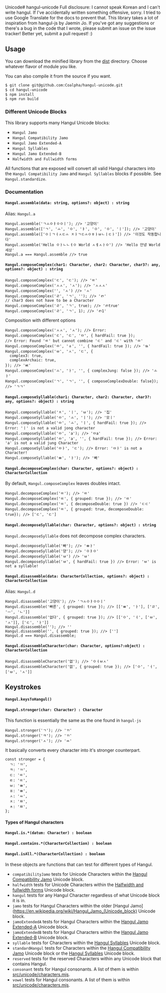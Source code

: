 Unicode# hangul-unicode
Full disclosure: I cannot speak Korean and I can't write hangul.
If I've accidentally written something offensive, sorry.
I tried to use Google Translate for the docs to prevent that.
This library takes a lot of inspiration from hangul-js by Jaemin Jo.
If you've got any suggestions or there's a bug in the code that I wrote,
please submit an issue on the issue tracker! Better yet,
submit a pull request! :)

## Usage
You can download the minified library from the [dist](dist) directory.
Choose whatever flavor of module you like.

You can also compile it from the source if you want.
```sh
$ git clone git@github.com:Coalpha/hangul-unicode.git
$ cd hangul-unicode
$ npm install
$ npm run build
```

### Different Unicode Blocks
This library supports many Hangul Unicode blocks:
* `Hangul Jamo`
* `Hangul Compatibility Jamo`
* `Hangul Jamo Extended-A`
* `Hangul Syllables`
* `Hangul Jamo Extended-B`
* `Halfwidth and Fullwidth forms`

All functions that are exposed will convert all valid Hangul characters into
the `Hangul Compatibility Jamo` and `Hangul Syllables` blocks if possible.
See `Hangul.standardize`.

### Documentation
#### `Hangul.assemble(data: string, options?: object) : string`
Alias: `Hangul.a`
```JS
Hangul.assemble('ㄱㅗㅇㅑㅇㅇㅣ'); //> '고양이'
Hangul.assemble(['ㄱ', 'ㅗ', 'ㅇ', 'ㅑ', 'ㅇ', 'ㅇ', 'ㅣ']); //> '고양이'
Hangul.assemble(['ㅇㅣㄱㅓㅅㄷㅗ ㅈㅏㄱㄷㅗㅇㅎㅏㅂㄴㅣㄷㅏ']) //> '이것도 작동합니다'
Hangul.assemble('Hello ㅇㅏㄴㄴㅕㅇ World ㅅㅔㅅㅏㅇ') //> 'Hello 안녕 World 세상'
Hangul.a === Hangul.assemble //> true
```
#### `Hangul.composeComplex(char1: Character, char2: Character, char3?: any, options?: object) : string`
```JS
Hangul.composeComplex('ㄷ', 'ㄷ'); //> 'ㄸ'
Hangul.composeComplex('ㅅㅅ', 'ㅅ'); //> 'ㅅㅅㅅ'
Hangul.composeComplex('', 'ㅅ') //> 'ㅅ'
Hangul.composeComplex('ㄹ', 'ㄱ', ''); //> 'ㄺ'
// char3 does not have to be a Character
Hangul.composeComplex('ㄹ', 'ㄱ', true); //> 'ㄺtrue'
Hangul.composeComplex('ㄹ', 'ㄱ', 1); //> 'ㄺ1'
```
Composition with different options
```JS
Hangul.composeComplex('ㅅㅅ', 'ㅅ'); //> Error:
Hangul.composeComplex('ㄷ', 'ㄷ', 'ㅁ', { hardFail: true });
//> Error: Found 'ㄸ' but cannot combine 'ㄷ' and 'ㄷ' with 'ㅁ'
Hangul.composeComplex('ㅁ', 'ㅿ', '', { hardFail: true }); //> 'ㅰ'
Hangul.composeComplex('ㅂ', 'ㅅ', 'ㄷ', {
  complex3: true,
  complexArchaic: true,
}); //> 'ㅵ'
Hangul.composeComplex('ㅗ', 'ㅏ', '', { complexJung: false }); //> 'ㅗㅏ'
Hangul.composeComplex('ㄱ', 'ㄱ', '', { composeComplexDouble: false}); //> 'ㄱㄱ'
```
#### `Hangul.composeSyllable(char1: Character, char2: Character, char3?: any, options?: object) : string`
```JS
Hangul.composeSyllable('ㅈ', 'ㅣ', 'ㅂ'); //> '집'
Hangul.composeSyllable('ㅁ', 'ㅗ', 'ㅣ'); //> '모ㅣ'
Hangul.composeSyllable('ㅁ', 'ㅗ', 'ㅣ', { hardFail: true }); //> Error: 'ㅣ' is not a valid jong character
Hangul.composeSyllable('ㅁ', 'a'); //> 'ㅁa'
Hangul.composeSyllable('ㅁ', 'a', '', { hardFail: true }); //> Error: 'a' is not a valid jung Character
Hangul.composeSyllable('ㅁㅏ', 'ㄷ'); //> Error: 'ㅁㅏ' is not a Character!
Hangul.composeSyllable('ㅃ', 'ㅏ'); //> '빠'
```
#### `Hangul.decomposeComplex(char: Character, options?: object) : CharacterCollection`
By default, `Hangul.composeComplex` leaves doubles intact.
```JS
Hangul.decomposeComplex('ㄸ'); //> 'ㄸ'
Hangul.decomposeComplex('ㄸ', { grouped: true }); //> 'ㄸ'
Hangul.decomposeComplex('ㄸ', { decomposeDouble: true }) //> 'ㄷㄷ'
Hangul.decomposeComplex('ㄸ', { grouped: true, decomposeDouble: true}); //> ['ㄷ', 'ㄷ']
```
#### `Hangul.decomposeSyllable(char: Character, options?: object) : string`
`Hangul.decomposeSyllable` does not decompose complex characters.
```JS
Hangul.decomposeSyllable('빠'); //> 'ㅃㅏ'
Hangul.decomposeSyllable('양'); //> 'ㅇㅑㅇ'
Hangul.decomposeSyllable('ㅂ') //> 'ㅂ'
Hangul.decomposeSyllable('ㅂ', { hardFail: true }) //> Error: 'ㅂ' is not a syllable!
```
#### `Hangul.disassemble(data: CharacterCollection, options?: object) : CharacterCollection`
Alias: `Hangul.d`
```JS
Hangul.disassemble('고양이'); //> 'ㄱㅗㅇㅑㅇㅇㅣ'
Hangul.disassemble('빠른', { grouped: true }); //> [['ㅃ', 'ㅏ'], ['ㄹ', 'ㅡ', 'ㄴ']]
Hangul.disassemble('없다', { grouped: true }); //> [['ㅇ', 'ㅓ', ['ㅂ', 'ㅅ']], ['ㄷ', 'ㅏ']]
Hangul.disassemble(''); //> ''
Hangul.disassemble('', { grouped: true }); //> ['']
Hangul.d === Hangul.disassemble;
```
#### `Hangul.disassembleCharacter(char: Character, options?:object) : CharacterCollection`
```JS
Hangul.disassembleCharacter('없'); //> 'ㅇㅓㅂㅅ'
Hangul.disassembleCharacter('없', { grouped: true }); //> ['ㅇ', 'ㅓ', ['ㅂ', 'ㅅ']]
```
## Keystrokes
#### `Hangul.keysToHangul()`
#### `Hangul.stronger(char: Character) : Character`
This function is essentially the same as the one found in `hangul-js`
```JS
Hangul.stronger('ㄱ'); //> 'ㄲ'
Hangul.stronger('ㅋ'); //> 'ㄲ'
Hangul.stronger('ㅅ'); //> 'ㅆ'
```
It basically converts every character into it's stronger counterpart.
```JS
const stronger = {
  ㄱ: 'ㄲ',
  ㅋ: 'ㄲ',
  ㄷ: 'ㄸ',
  ㅌ: 'ㄸ',
  ㅂ: 'ㅃ',
  ㅍ: 'ㅃ',
  ㅅ: 'ㅆ',
  ㅈ: 'ㅉ',
  ㅊ: 'ㅉ',
};
```
#### Types of Hangul characters
#### `Hangul.is.*(datum: Character) : boolean`
#### `Hangul.contains.*(CharacterCollection) : boolean`
#### `Hangul.isAll.*(CharacterCollection) : boolean`
In these objects are functions that can test for different types of Hangul.
- `compatibilityJamo` tests for Unicode Characters within the
[Hangul Compatibility Jamo](https://en.wikipedia.org/wiki/Hangul_Compatibility_Jamo)
Unicode block.
- `halfwidth` tests for Unicode Characters within the
[Halfwidth and fullwidth forms](https://en.wikipedia.org/wiki/Halfwidth_and_fullwidth_forms)
Unicode block.
- `hangul` tests for any Hangul Character regardless of what Unicode block it is in.
- `jamo` tests for Hangul Characters within the older
[Hangul Jamo](https://en.wikipedia.org/wiki/Hangul_Jamo_(Unicode_block)
Unicode block.
- `jamoExtendedA` tests for Hangul Characters within the
[Hangul Jamo Extended-A](https://en.wikipedia.org/wiki/Hangul_Jamo_Extended-A)
Unicode block.
- `jamoExtendedB` tests for Hangul Characters within the
[Hangul Jamo Extended-B](https://en.wikipedia.org/wiki/Hangul_Jamo_Extended-B)
Unicode block.
- `syllable` tests for Characters within the
[Hangul Syllables](https://en.wikipedia.org/wiki/Hangul_Syllables)
Unicode block.
- `standardHangul` tests for Characters within the
[Hangul Compatibility Jamo](https://en.wikipedia.org/wiki/Hangul_Compatibility_Jamo)
Unicode block
or the
[Hangul Syllables](https://en.wikipedia.org/wiki/Hangul_Syllables)
Unicode block.
- `reserved` tests for the reserved Characters within
any Unicode block that contains Hangul.
- `consonant` tests for Hangul consonants.
A list of them is within [src/unicode/characters.mjs](src/unicode/characters.mjs).
- `vowel` tests for Hangul consonants.
A list of them is within [src/unicode/characters.mjs](src/unicode/characters.mjs).
